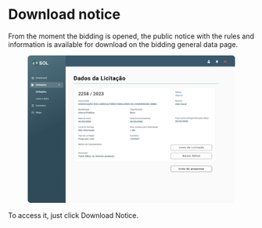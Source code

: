 # Download notice

From the moment the bidding is opened, the public notice with the rules and information is available for download on the bidding general data page.

<figure><img src="../../../.gitbook/assets/Dados da Licitação (Cancelada).png" alt=""><figcaption></figcaption></figure>

To access it, just click Download Notice.
